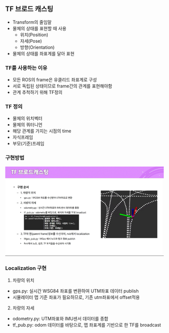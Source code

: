 ## TF 브로드 캐스팅
- Transform의 줄임말
- 물체의 상태를 표현할 때 사용
  - 위치(Position)
  - 자세(Pose)
  - 방향(Orientation)
- 물체의 상태를 좌표계를 달아 표현

### TF를 사용하는 이유
- 모든 ROS의 frame은 유클리드 좌표계로 구성
- 서로 독립된 상태이므로 frame간의 관계를 표현해야함
- 관계 추척하기 위해 TF정의

### TF 정의
- 물체의 위치벡터
- 물체의 쿼터니언
- 해당 관계를 가지는 시점의 time
- 자식프레임
- 부모(기준)프레임

### 구현방법
![Alt text](image-4.png)

### Localization 구현
1. 차량의 위치
  - gps.py: 실시간 WSG84 좌표를 변환하여 UTM좌표 데이터 publish
  - 시뮬레이터 맵 기준 좌표가 필요하므로, 기존 utm좌표에서 offset적용
2. 차량의 자세
  - odometry.py: UTM좌표와 IMU센서 데이터를 종합
  - tf_pub.py: odom 데이터를 바탕으로, 맵 좌표계를 기반으로 한 TF를 broadcast